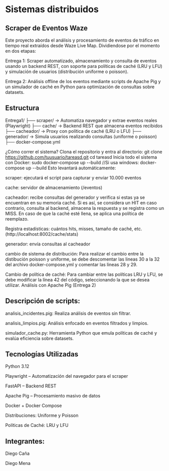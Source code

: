 # Sistemas distribuidos
Scraper de Eventos Waze
------------------------------------------------------------------------------------------------------------------------------------------------------------------------------

Este proyecto aborda el análisis y procesamiento de eventos de tráfico en tiempo real extraídos desde Waze Live Map. Dividiendose por el momento en dos etapas:

Entrega 1: Scraper automatizado, almacenamiento y consulta de eventos usando un backend REST, con soporte para políticas de caché (LRU y LFU) y simulación de usuarios (distribución uniforme o poisson).

Entrega 2: Análisis offline de los eventos mediante scripts de Apache Pig y un simulador de caché en Python para optimización de consultas sobre datasets.

Estructura
------------------------------------------------------------------------------------------------------------------------------------------------------------------------------

Entrega1/ ├── scraper/ → Automatiza navegador y extrae eventos reales (Playwright) ├── cache/ → Backend REST que almacena eventos recibidos ├── cacheador/ → Proxy con política de caché (LRU o LFU) ├── generador/ → Simula usuarios realizando consultas (uniforme o poisson) ├── docker-compose.yml

¿Cómo correr el sistema?
Clona el repositorio y entra al directorio:
  git clone https://github.com/tuusuario/tareasd.git
  cd tareasd
Inicia todo el sistema con Docker:
  sudo docker-compose up --build
  //Si usa windows: docker-compose up --build
Esto levantará automáticamente: 

scraper: ejecutará el script para capturar y enviar 10.000 eventos

cache: servidor de almacenamiento (/eventos)

cacheador: recibe consultas del generador y verifica si estas ya se encuentran en su memoria caché. Si es así, se considera un HIT en caso contrario, consulta al backend, almacena la respuesta y se registra como un MISS. En caso de que la caché esté llena, se aplica una política de reemplazo.

Registra estadísticas: cuántos hits, misses, tamaño de caché, etc. (http://localhost:8002/cache/stats)

generador: envía consultas al cacheador 

cambio de sistema de distribución: Para realizar el cambio entre la distibución poisson y uniforme, se debe descomentar las lineas 30 a la 32 del archivo docker-compose.yml y comentar las lineas 28 y 29.

Cambio de política de caché: Para cambiar entre las políticas LRU y LFU, se debe modificar la línea 42 del código, seleccionando la que se desea utilizar.
Análisis con Apache Pig (Entrega 2)


Descripción de scripts:
------------------------------------------------------------------------------------------------------------------------------------------------------------------------------

analisis_incidentes.pig: Realiza análisis de eventos sin filtrar.

analisis_limpios.pig: Análisis enfocado en eventos filtrados y limpios.

simulador_cache.py: Herramienta Python que emula políticas de caché y evalúa eficiencia sobre datasets.

Tecnologías Utilizadas
------------------------------------------------------------------------------------------------------------------------------------------------------------------------------

Python 3.12

Playwright – Automatización del navegador para el scraper

FastAPI – Backend REST

Apache Pig – Procesamiento masivo de datos

Docker + Docker Compose

Distribuciones: Uniforme y Poisson

Políticas de Caché: LRU y LFU



Integrantes: 
------------------------------------------------------------------------------------------------------------------------------------------------------------------------------
  Diego Caña
  
  Diego Mena
